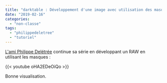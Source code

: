 ```yaml
---
title: "darktable : Développement d'une image avec utilisation des masques"
date: "2019-02-16"
categories: 
  - "non-classe"
tags: 
  - "philippedeletree"
  - "tutoriel"
---
```


[L'ami Philippe Delétrée](https://www.youtube.com/channel/UCyuC63yBPP5vteLZ-l7T8OA) continue sa série en développant un RAW en utilisant les masques : 

{{< youtube oHA2EDeOiQo >}}

Bonne visualisation.
